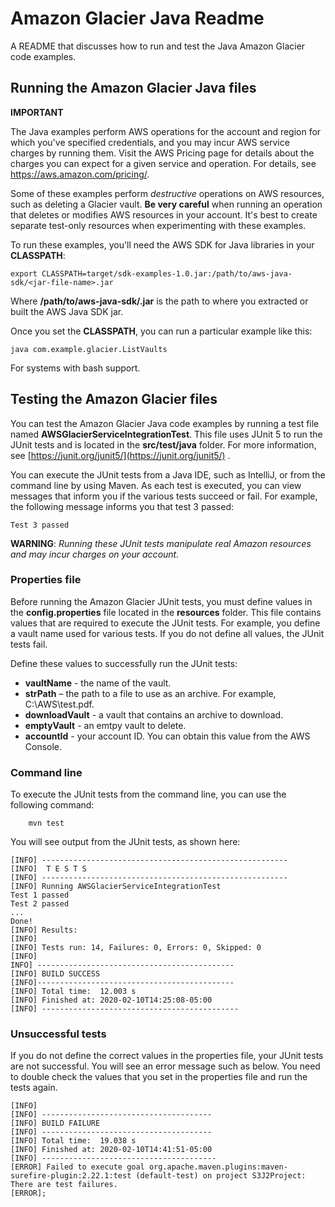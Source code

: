 # Amazon Glacier Java Readme

A README that discusses how to run and test the Java Amazon Glacier code examples.

## Running the Amazon Glacier Java files

**IMPORTANT**

The Java examples perform AWS operations for the account and region for which you've specified credentials, and you may incur AWS service charges by running them. Visit the AWS Pricing page for details about the charges you can expect for a given service and operation. For details, see https://aws.amazon.com/pricing/.

Some of these examples perform *destructive* operations on AWS resources, such as deleting a Glacier vault. **Be very careful** when running an operation that deletes or modifies AWS resources in your account. It's best to create separate test-only resources when experimenting with these examples.

To run these examples, you'll need the AWS SDK for Java libraries in your **CLASSPATH**:

	export CLASSPATH=target/sdk-examples-1.0.jar:/path/to/aws-java-sdk/<jar-file-name>.jar

Where  **/path/to/aws-java-sdk/<jar-file-name>.jar** is the path to where you extracted or built the AWS Java SDK jar.

Once you set the **CLASSPATH**, you can run a particular example like this:

	java com.example.glacier.ListVaults

For systems with bash support.

 ## Testing the Amazon Glacier files

You can test the Amazon Glacier Java code examples by running a test file named **AWSGlacierServiceIntegrationTest**. This file uses JUnit 5 to run the JUnit tests and is located in the **src/test/java** folder. For more information, see [https://junit.org/junit5/](https://junit.org/junit5/) .

You can execute the JUnit tests from a Java IDE, such as IntelliJ, or from the command line by using Maven. As each test is executed, you can view messages that inform you if the various tests succeed or fail. For example, the following message informs you that test 3 passed:

	Test 3 passed

**WARNING**: _Running these JUnit tests manipulate real Amazon resources and may incur charges on your account._

 ### Properties file
Before running the Amazon Glacier JUnit tests, you must define values in the **config.properties** file located in the **resources** folder. This file contains values that are required to execute the JUnit tests. For example, you define a vault name used for various tests. If you do not define all values, the JUnit tests fail.

Define these values to successfully run the JUnit tests:

- **vaultName** - the name of the vault.  
- **strPath** – the path to a file to use as an archive. For example, C:\\AWS\\test.pdf.
- **downloadVault** - a vault that contains an archive to download. 
- **emptyVault** - an emtpy vault to delete. 
- **accountId** - your account ID. You can obtain this value from the AWS Console.   

### Command line
To execute the JUnit tests from the command line, you can use the following command:

		mvn test
You will see output from the JUnit tests, as shown here:

	[INFO] -------------------------------------------------------
	[INFO]  T E S T S
	[INFO] -------------------------------------------------------
	[INFO] Running AWSGlacierServiceIntegrationTest
	Test 1 passed
	Test 2 passed
	...
	Done!
	[INFO] Results:
	[INFO]
	[INFO] Tests run: 14, Failures: 0, Errors: 0, Skipped: 0
	[INFO]
	INFO] --------------------------------------------
	[INFO] BUILD SUCCESS
	[INFO]--------------------------------------------
	[INFO] Total time:  12.003 s
	[INFO] Finished at: 2020-02-10T14:25:08-05:00
	[INFO] --------------------------------------------

### Unsuccessful tests

If you do not define the correct values in the properties file, your JUnit tests are not successful. You will see an error message such as below. You need to double check the values that you set in the properties file and run the tests again. 

	[INFO]
	[INFO] --------------------------------------
	[INFO] BUILD FAILURE
	[INFO] --------------------------------------
	[INFO] Total time:  19.038 s
	[INFO] Finished at: 2020-02-10T14:41:51-05:00
	[INFO] ---------------------------------------
	[ERROR] Failed to execute goal org.apache.maven.plugins:maven-surefire-plugin:2.22.1:test (default-test) on project S3J2Project:  There are test failures.
	[ERROR];
